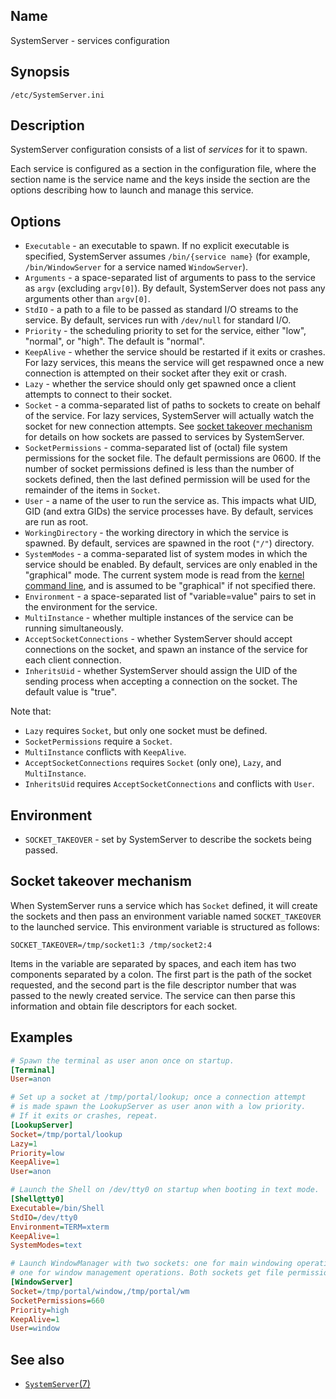 ## Name

SystemServer - services configuration

## Synopsis

```**
/etc/SystemServer.ini
```

## Description

SystemServer configuration consists of a list of *services* for it to spawn.

Each service is configured as a section in the configuration file, where the
section name is the service name and the keys inside the section are the options
describing how to launch and manage this service.

## Options

* `Executable` - an executable to spawn. If no explicit executable is specified, SystemServer assumes `/bin/{service name}` (for example, `/bin/WindowServer` for a service named `WindowServer`).
* `Arguments` - a space-separated list of arguments to pass to the service as `argv` (excluding `argv[0]`). By default, SystemServer does not pass any arguments other than `argv[0]`.
* `StdIO` - a path to a file to be passed as standard I/O streams to the service. By default, services run with `/dev/null` for standard I/O.
* `Priority` - the scheduling priority to set for the service, either "low", "normal", or "high". The default is "normal".
* `KeepAlive` - whether the service should be restarted if it exits or crashes. For lazy services, this means the service will get respawned once a new connection is attempted on their socket after they exit or crash.
* `Lazy` - whether the service should only get spawned once a client attempts to connect to their socket.
* `Socket` - a comma-separated list of paths to sockets to create on behalf of the service. For lazy services, SystemServer will actually watch the socket for new connection attempts. See [socket takeover mechanism](#socket-takeover-mechanism) for details on how sockets are passed to services by SystemServer.
* `SocketPermissions` - comma-separated list of (octal) file system permissions for the socket file. The default permissions are 0600. If the number of socket permissions defined is less than the number of sockets defined, then the last defined permission will be used for the remainder of the items in `Socket`.
* `User` - a name of the user to run the service as. This impacts what UID, GID (and extra GIDs) the service processes have. By default, services are run as root.
* `WorkingDirectory` - the working directory in which the service is spawned. By default, services are spawned in the root (`"/"`) directory.
* `SystemModes` - a comma-separated list of system modes in which the service should be enabled. By default, services are only enabled in the "graphical" mode. The current system mode is read from the [kernel command line](help://man/7/boot_parameters#options), and is assumed to be "graphical" if not specified there.
* `Environment` - a space-separated list of "variable=value" pairs to set in the environment for the service.
* `MultiInstance` - whether multiple instances of the service can be running simultaneously.
* `AcceptSocketConnections` - whether SystemServer should accept connections on the socket, and spawn an instance of the service for each client connection.
* `InheritsUid` - whether SystemServer should assign the UID of the sending process when accepting a connection on the socket. The default value is "true".

Note that:
* `Lazy` requires `Socket`, but only one socket must be defined.
* `SocketPermissions` require a `Socket`.
* `MultiInstance` conflicts with `KeepAlive`.
* `AcceptSocketConnections` requires `Socket` (only one), `Lazy`, and `MultiInstance`.
* `InheritsUid` requires `AcceptSocketConnections` and conflicts with `User`.

## Environment

* `SOCKET_TAKEOVER` - set by SystemServer to describe the sockets being passed.

## Socket takeover mechanism

When SystemServer runs a service which has `Socket` defined, it will create the sockets and then pass an environment variable named `SOCKET_TAKEOVER` to the launched service. This environment variable is structured as follows:

```console
SOCKET_TAKEOVER=/tmp/socket1:3 /tmp/socket2:4
```

Items in the variable are separated by spaces, and each item has two components separated by a colon. The first part is the path of the socket requested, and the second part is the file descriptor number that was passed to the newly created service. The service can then parse this information and obtain file descriptors for each socket.

## Examples

```ini
# Spawn the terminal as user anon once on startup.
[Terminal]
User=anon

# Set up a socket at /tmp/portal/lookup; once a connection attempt
# is made spawn the LookupServer as user anon with a low priority.
# If it exits or crashes, repeat.
[LookupServer]
Socket=/tmp/portal/lookup
Lazy=1
Priority=low
KeepAlive=1
User=anon

# Launch the Shell on /dev/tty0 on startup when booting in text mode.
[Shell@tty0]
Executable=/bin/Shell
StdIO=/dev/tty0
Environment=TERM=xterm
KeepAlive=1
SystemModes=text

# Launch WindowManager with two sockets: one for main windowing operations, and
# one for window management operations. Both sockets get file permissions as 660.
[WindowServer]
Socket=/tmp/portal/window,/tmp/portal/wm
SocketPermissions=660
Priority=high
KeepAlive=1
User=window
```

## See also

* [`SystemServer`(7)](help://man/7/SystemServer)
